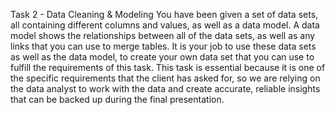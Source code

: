 Task 2 - Data Cleaning & Modeling
You have been given a set of data sets, all containing different columns and values, as well as a data model. A data model shows the relationships between all of 
the data sets, as well as any links that you can use to merge tables.
It is your job to use these data sets as well as the data model, to create your own data set that you can use to fulfill the requirements of this task.
This task is essential because it is one of the specific requirements that the client has asked for, so we are relying on the data analyst to work with 
the data and create accurate, reliable insights that can be backed up during the final presentation.

